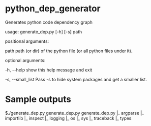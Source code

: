 python_dep_generator
====================

Generates python code dependency graph

usage: generate_dep.py [-h] [-s] path

positional arguments:

  path              path (or dir) of the python file (or all python files
                    under it).

optional arguments:
  
  -h, --help        show this help message and exit
  
  -s, --small_list  Pass -s to hide system packages and get a smaller list.


Sample outputs
====================
$./generate_dep.py generate_dep.py
generate_dep.py
|_ argparse
|_ importlib
|_ inspect
|_ logging
|_ os
|_ sys
|_ traceback
|_ types

